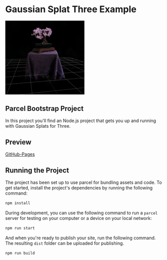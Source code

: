 # Gaussian Splat Three Example

<img src="./preview/preview.png" width="250px"/>

## Parcel Bootstrap Project

In this project you'll find an Node.js project that gets you up and running with Gaussian Splats for Three.

## Preview

[GitHub-Pages](https://zappar-xr.github.io/three-gaussian-splat-example/)

## Running the Project

The project has been set up to use parcel for bundling assets and code. To get started, install the project's dependencies by running the following command:

```bash
npm install
```

During development, you can use the following command to run a `parcel` server for testing on your computer or a device on your local network:

```bash
npm run start
```

And when you're ready to publish your site, run the following command. The resulting `dist` folder can be uploaded for publishing.

```bash
npm run build
```
